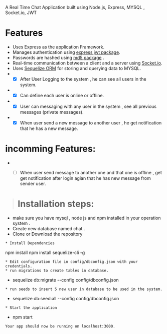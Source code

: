 A Real Time Chat Application built using Node.js, Express, MYSQL , Socket.io, JWT
# Features
* Uses Express as the application Framework.
* Manages authentication  using [express jwt  package](https://www.npmjs.com/package/jwt-express).
* Passwords are hashed using [md5 package](https://www.npmjs.com/package/md5) .
* Real-time communication between a client and a server using [Socket.io](https://socket.io/).
* Uses [Sequelize ORM](https://github.com/sequelize/sequelize) for storing and querying data to MYSQL.
* - [x] After User Logging to the system , he can see all users in the system.
* - [x] Can define each user is online or offline.
* - [x] User can messaging with any user in the system , see all previous messages (private messages).
* - [x] When user send a new message to another user , he get notification that he has a new message.

# incomming Features:
* - [ ] When user send message to another one and that one is offline , get get notification
after login agian that he has new message from sender user.


> # Installation steps:

* make sure you have mysql , node js and npm installed in your operation system .
* Create new database named chat .
* Clone or Download the repository
```
* Install Dependencies
```
npm install
npm install sequelize-cli -g
```
* Edit configuration file in config/dbconfig.json with your credentials.
* run migrations to create tables in database.
```
* sequelize db:migrate --config config/dbconfig.json
```
* run seeds to insert 5 new user in database to be used in the system.
```
* sequelize db:seed:all --config config/dbconfig.json
```
* Start the application
```
* npm start
```
Your app should now be running on localhost:3000.
